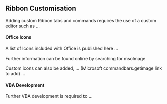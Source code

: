 ## Ribbon Customisation

Adding custom Ribbon tabs and commands requires the use of a custom editor such as ...

#### Office Icons

A list of Icons included with Office is published here ...

Further information can be found online by searching for msoImage

Custom icons can also be added, ... (Microsoft commandbars.getimage link to add) ...


#### VBA Development

Further VBA development is required to ...


